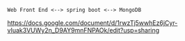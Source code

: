 
```text
Web Front End <--> spring boot <--> MongoDB
```
https://docs.google.com/document/d/1rwzTj5wwhEz6jCyr-vIuak3VUWy2n_D9AY9mnFNPAOk/edit?usp=sharing
